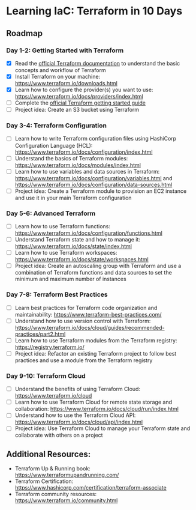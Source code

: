 # Learning IaC: Terraform in 10 Days

## Roadmap
### Day 1-2: Getting Started with Terraform
- [x] Read the [official Terraform documentation](https://www.terraform.io/intro/index.html) to understand the basic concepts and workflow of Terraform
- [x] Install Terraform on your machine: https://www.terraform.io/downloads.html
- [x] Learn how to configure the provider(s) you want to use: https://www.terraform.io/docs/providers/index.html
- [ ] Complete the [official Terraform getting started guide](https://learn.hashicorp.com/tutorials/terraform/beginner-build-infrastructure)
- [ ] Project idea: Create an S3 bucket using Terraform

### Day 3-4: Terraform Configuration
- [ ] Learn how to write Terraform configuration files using HashiCorp Configuration Language (HCL): https://www.terraform.io/docs/configuration/index.html
- [ ] Understand the basics of Terraform modules: https://www.terraform.io/docs/modules/index.html
- [ ] Learn how to use variables and data sources in Terraform: https://www.terraform.io/docs/configuration/variables.html and https://www.terraform.io/docs/configuration/data-sources.html
- [ ] Project idea: Create a Terraform module to provision an EC2 instance and use it in your main Terraform configuration

### Day 5-6: Advanced Terraform
- [ ] Learn how to use Terraform functions: https://www.terraform.io/docs/configuration/functions.html
- [ ] Understand Terraform state and how to manage it: https://www.terraform.io/docs/state/index.html
- [ ] Learn how to use Terraform workspaces: https://www.terraform.io/docs/state/workspaces.html
- [ ] Project idea: Create an autoscaling group with Terraform and use a combination of Terraform functions and data sources to set the minimum and maximum number of instances

### Day 7-8: Terraform Best Practices
- [ ] Learn best practices for Terraform code organization and maintainability: https://www.terraform-best-practices.com/
- [ ] Understand how to use version control with Terraform: https://www.terraform.io/docs/cloud/guides/recommended-practices/part2.html
- [ ] Learn how to use Terraform modules from the Terraform registry: https://registry.terraform.io/
- [ ] Project idea: Refactor an existing Terraform project to follow best practices and use a module from the Terraform registry

### Day 9-10: Terraform Cloud
- [ ] Understand the benefits of using Terraform Cloud: https://www.terraform.io/cloud
- [ ] Learn how to use Terraform Cloud for remote state storage and collaboration: https://www.terraform.io/docs/cloud/run/index.html
- [ ] Understand how to use the Terraform Cloud API: https://www.terraform.io/docs/cloud/api/index.html
- [ ] Project idea: Use Terraform Cloud to manage your Terraform state and collaborate with others on a project

## Additional Resources:
- Terraform Up & Running book: https://www.terraformupandrunning.com/
- Terraform Certification: https://www.hashicorp.com/certification/terraform-associate
- Terraform community resources: https://www.terraform.io/community.html
